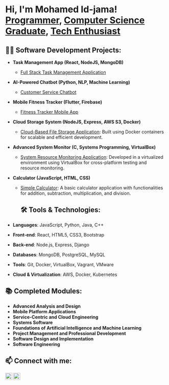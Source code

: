 <h1>Hi, I'm Mohamed Id-jama! <br/><a href="https://github.com/Malfratmohamed">Programmer</a>, <a href="https://www.linkedin.com/in/mohamed-idjama">Computer Science Graduate</a>, <a href="https://your-portfolio-website.com">Tech Enthusiast</a></h1>

<h2>👨‍💻 Software Development Projects:</h2>

- <b>Task Management App (React, NodeJS, MongoDB)</b>
  - [Full Stack Task Management Application](https://github.com/Malfratmohamed/task-manager-app)
- <b>AI-Powered Chatbot (Python, NLP, Machine Learning)</b>
  - [Customer Service Chatbot](https://github.com/Malfratmohamed/chatbot-project)
- <b>Mobile Fitness Tracker (Flutter, Firebase)</b>
  - [Fitness Tracker Mobile App](https://github.com/Malfratmohamed/mobile-fitness-tracker)
- <b>Cloud Storage System (NodeJS, Express, AWS S3, Docker)</b>
  - [Cloud-Based File Storage Application](https://github.com/Malfratmohamed/cloud-storage-project): Built using Docker containers for scalable and efficient development.
- <b>Advanced System Monitor (C, Systems Programming, VirtualBox)</b>
  - [System Resource Monitoring Application](https://github.com/Malfratmohamed/system-monitor-project): Developed in a virtualized environment using VirtualBox for cross-platform testing and resource monitoring.
- <b>Calculator (JavaScript, HTML, CSS)</b>
  - [Simple Calculator](https://github.com/Malfratmohamed/calculator-project): A basic calculator application with functionalities for addition, subtraction, multiplication, and division.<h2>🛠️ Tools & Technologies:</h2>

- **Languages**: JavaScript, Python, Java, C++
- **Front-end**: React, HTML5, CSS3, Bootstrap
- **Back-end**: Node.js, Express, Django
- **Databases**: MongoDB, PostgreSQL, MySQL
- **Tools**: Git, Docker, VirtualBox, Vagrant, VMware
- **Cloud & Virtualization**: AWS, Docker, Kubernetes

<h2>📚 Completed Modules:</h2>

- **Advanced Analysis and Design**
- **Mobile Platform Applications**
- **Service-Centric and Cloud Engineering**
- **Systems Software**
- **Foundations of Artificial Intelligence and Machine Learning**
- **Project Management and Professional Development**
- **Software Design and Implementation**
- **Software Engineering**

<h2>📫 Connect with me:</h2>

[<img align="left" alt="Mohamed Id-jama | LinkedIn" width="22px" src="https://cdn.jsdelivr.net/npm/simple-icons@v3/icons/linkedin.svg" />][linkedin]
[<img align="left" alt="Mohamed Id-jama | GitHub" width="22px" src="https://cdn.jsdelivr.net/npm/simple-icons@v3/icons/github.svg" />][github]

[linkedin]: https://www.linkedin.com/in/mohamed-idjama
[github]: https://github.com/Malfratmohamed
